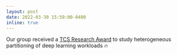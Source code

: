 ```yaml
---
layout: post
date: 2022-03-30 15:59:00-0400
inline: true
---
```


Our group received a [TCS Research Award](https://www.tcs.com/what-we-do/pace-innovation/pace-port/tcs-pace-port-new-york) to study heterogeneous partitioning of deep learning workloads :fire:
